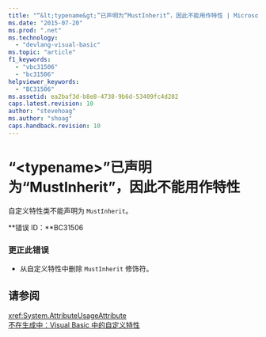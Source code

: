 ```yaml
---
title: "“&lt;typename&gt;”已声明为“MustInherit”，因此不能用作特性 | Microsoft Docs"
ms.date: "2015-07-20"
ms.prod: ".net"
ms.technology: 
  - "devlang-visual-basic"
ms.topic: "article"
f1_keywords: 
  - "vbc31506"
  - "bc31506"
helpviewer_keywords: 
  - "BC31506"
ms.assetid: ea2baf3d-b8e8-4738-9b6d-53409fc4d282
caps.latest.revision: 10
author: "stevehoag"
ms.author: "shoag"
caps.handback.revision: 10
---
```

# “&lt;typename&gt;”已声明为“MustInherit”，因此不能用作特性
自定义特性类不能声明为 `MustInherit`。  
  
 **错误 ID：**BC31506  
  
### 更正此错误  
  
-   从自定义特性中删除 `MustInherit` 修饰符。  
  
## 请参阅  
 <xref:System.AttributeUsageAttribute>   
 [不在生成中：Visual Basic 中的自定义特性](http://msdn.microsoft.com/zh-cn/d72d8a5c-8f64-4614-b15b-cad66845d047)